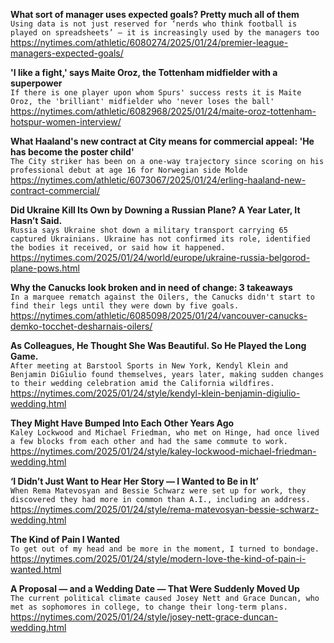 **What sort of manager uses expected goals? Pretty much all of them**\
`Using data is not just reserved for ‘nerds who think football is played on spreadsheets’ — it is increasingly used by the managers too`\
https://nytimes.com/athletic/6080274/2025/01/24/premier-league-managers-expected-goals/

**'I like a fight,' says Maite Oroz, the Tottenham midfielder with a superpower**\
`If there is one player upon whom Spurs' success rests it is Maite Oroz, the 'brilliant' midfielder who 'never loses the ball' `\
https://nytimes.com/athletic/6082968/2025/01/24/maite-oroz-tottenham-hotspur-women-interview/

**What Haaland's new contract at City means for commercial appeal: 'He has become the poster child'**\
`The City striker has been on a one-way trajectory since scoring on his professional debut at age 16 for Norwegian side Molde`\
https://nytimes.com/athletic/6073067/2025/01/24/erling-haaland-new-contract-commercial/

**Did Ukraine Kill Its Own by Downing a Russian Plane? A Year Later, It Hasn’t Said.**\
`Russia says Ukraine shot down a military transport carrying 65 captured Ukrainians. Ukraine has not confirmed its role, identified the bodies it received, or said how it happened.`\
https://nytimes.com/2025/01/24/world/europe/ukraine-russia-belgorod-plane-pows.html

**Why the Canucks look broken and in need of change: 3 takeaways**\
`In a marquee rematch against the Oilers, the Canucks didn't start to find their legs until they were down by five goals.`\
https://nytimes.com/athletic/6085098/2025/01/24/vancouver-canucks-demko-tocchet-desharnais-oilers/

**As Colleagues, He Thought She Was Beautiful. So He Played the Long Game.**\
`After meeting at Barstool Sports in New York, Kendyl Klein and Benjamin DiGiulio found themselves, years later, making sudden changes to their wedding celebration amid the California wildfires.`\
https://nytimes.com/2025/01/24/style/kendyl-klein-benjamin-digiulio-wedding.html

**They Might Have Bumped Into Each Other Years Ago**\
`Kaley Lockwood and Michael Friedman, who met on Hinge, had once lived a few blocks from each other and had the same commute to work.`\
https://nytimes.com/2025/01/24/style/kaley-lockwood-michael-friedman-wedding.html

**‘I Didn’t Just Want to Hear Her Story — I Wanted to Be in It’**\
`When Rema Matevosyan and Bessie Schwarz were set up for work, they discovered they had more in common than A.I., including an address.`\
https://nytimes.com/2025/01/24/style/rema-matevosyan-bessie-schwarz-wedding.html

**The Kind of Pain I Wanted**\
`To get out of my head and be more in the moment, I turned to bondage.`\
https://nytimes.com/2025/01/24/style/modern-love-the-kind-of-pain-i-wanted.html

**A Proposal — and a Wedding Date — That Were Suddenly Moved Up**\
`The current political climate caused Josey Nett and Grace Duncan, who met as sophomores in college, to change their long-term plans.`\
https://nytimes.com/2025/01/24/style/josey-nett-grace-duncan-wedding.html


